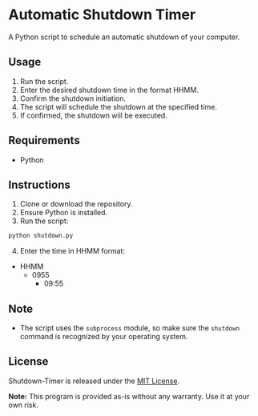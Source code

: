 # Automatic Shutdown Timer

A Python script to schedule an automatic shutdown of your computer.

## Usage

1. Run the script.
2. Enter the desired shutdown time in the format HHMM.
3. Confirm the shutdown initiation.
4. The script will schedule the shutdown at the specified time.
5. If confirmed, the shutdown will be executed.

## Requirements

- Python

## Instructions

1. Clone or download the repository.
2. Ensure Python is installed.
3. Run the script:
```bash
python shutdown.py
```
4. Enter the time in HHMM format:
+ HHMM
  + 0955
    + 09:55

## Note

- The script uses the `subprocess` module, so make sure the `shutdown` command is recognized by your operating system.

## License
Shutdown-Timer is released under the [MIT License](https://opensource.org/licenses/MIT).

**Note:** This program is provided as-is without any warranty. Use it at your own risk.
